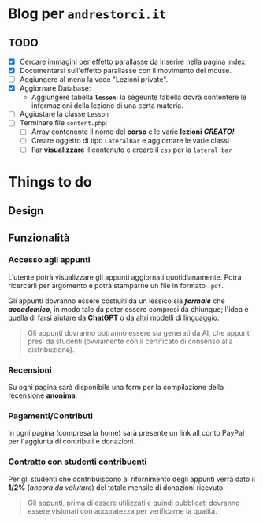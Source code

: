 # Blog per <code>andrestorci.it</code>

## TODO

- [x] Cercare immagini per effetto parallasse da inserire nella pagina index.
- [x] Documentarsi sull'effetto parallasse con il movimento del mouse.
- [ ] Aggiungere al menu la voce "Lezioni private".
- [x] Aggiornare Database:
    - Aggiungere tabella __`lesson`__: la segeunte tabella dovrà contentere le informazioni della lezione di una certa materia.
- [ ] Aggiustare la classe `Lesson`
- [ ] Terminare file `content.php`:
    - [ ] Array contenente il nome del __corso__  e le varie __lezioni__ __*CREATO!*__
    - [ ] Creare oggetto di tipo `LateralBar` e aggiornare le varie classi
    - [ ] Far __visualizzare__ il contenuto e creare il `css` per la `lateral bar`

# Things to do

## Design



## Funzionalità

### Accesso agli appunti

L'utente potrà visualizzare gli appunti aggiornati quotidianamente. Potrà ricercarli per argomento e potrà stamparne un file in formato `.pdf`.

Gli appunti dovranno essere costiuiti da un lessico sia ***formale*** che ***accademico***, in modo tale da poter essere compresi da chiunque; l'idea è quella di farsi aiutare da **ChatGPT** o da altri modelli di linguaggio.

> Gli appunti dovranno potranno essere sia generati da AI, che appunti presi da studenti (ovviamente con il certificato di consenso alla distribuzione).

### Recensioni

Su ogni pagina sarà disponibile una form per la compilazione della recensione **anonima**.

### Pagamenti/Contributi

In ogni pagina (compresa la home) sarà presente un link all conto PayPal per l'aggiunta di contributi e donazioni.

### Contratto con studenti contribuenti

Per gli studenti che contribuiscono al rifornimento degli appunti verrà dato il **1/2%** (_ancora da valutare_) del totale mensile di donazioni ricevuto.

> Gli appunti, prima di essere utilizzati e quindi pubblicati dovranno essere visionati con accuratezza per verificarne la qualità.

